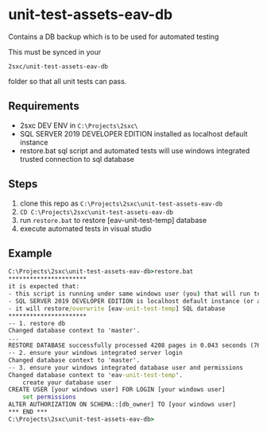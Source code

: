 # unit-test-assets-eav-db

Contains a DB backup which is to be used for automated testing

This must be synced in your

`2sxc/unit-test-assets-eav-db`

folder so that all unit tests can pass.

## Requirements
- 2sxc DEV ENV in `C:\Projects\2sxc\`
- SQL SERVER 2019 DEVELOPER EDITION installed as localhost default instance
- restore.bat sql script and automated tests will use windows integrated trusted connection to sql database

## Steps
1. clone this repo as `C:\Projects\2sxc\unit-test-assets-eav-db`
1. `CD C:\Projects\2sxc\unit-test-assets-eav-db`
1. run `restore.bat` to restore [eav-unit-test-temp] database
1. execute automated tests in visual studio

## Example

```cmd
C:\Projects\2sxc\unit-test-assets-eav-db>restore.bat
**********************
it is expected that:
- this script is running under same windows user (you) that will run tests in visual studio (or adjust this sql script for different user)
- SQL SERVER 2019 DEVELOPER EDITION is localhost default instance (or adjust restore.bat for different sql server or instance)
- it will restore/overwrite [eav-unit-test-temp] SQL database
**********************
-- 1. restore db
Changed database context to 'master'.
...
RESTORE DATABASE successfully processed 4208 pages in 0.043 seconds (764.534 MB/sec).
-- 2. ensure your windows integrated server login
Changed database context to 'master'.
-- 3. ensure your windows integrated database user and permissions
Changed database context to 'eav-unit-test-temp'.
    create your database user
CREATE USER [your windows user] FOR LOGIN [your windows user]
    set permissions
ALTER AUTHORIZATION ON SCHEMA::[db_owner] TO [your windows user]
*** END ***
C:\Projects\2sxc\unit-test-assets-eav-db>
```
